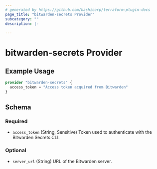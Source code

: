 ```yaml
---
# generated by https://github.com/hashicorp/terraform-plugin-docs
page_title: "bitwarden-secrets Provider"
subcategory: ""
description: |-
  
---
```


# bitwarden-secrets Provider



## Example Usage

```terraform
provider "bitwarden-secrets" {
  access_token = "Access token acquired from Bitwarden"
}
```

<!-- schema generated by tfplugindocs -->
## Schema

### Required

- `access_token` (String, Sensitive) Token used to authenticate with the Bitwarden Secrets CLI.

### Optional

- `server_url` (String) URL of the Bitwarden server.
